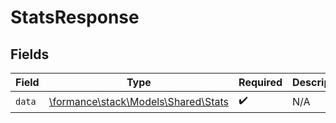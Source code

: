 # StatsResponse


## Fields

| Field                                                               | Type                                                                | Required                                                            | Description                                                         |
| ------------------------------------------------------------------- | ------------------------------------------------------------------- | ------------------------------------------------------------------- | ------------------------------------------------------------------- |
| `data`                                                              | [\formance\stack\Models\Shared\Stats](../../Models/Shared/Stats.md) | :heavy_check_mark:                                                  | N/A                                                                 |